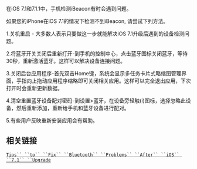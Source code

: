 <languages/>

在iOS 7.1和7.1.1中，手机检测iBeacon有时会遇到问题。

如果您的iPhone在iOS 7.1的情况下检测不到iBeacon, 请尝试下列方法。

1.关机重启 - 大多数人表示只要做这一步就能解决iOS
7.1升级后遇到的设备检测问题。

2.将蓝牙开关关闭后重新打开-到手机的控制中心，点击蓝牙图标关闭蓝牙，等待30秒，重新激活蓝牙。这样可以解决设备连接问题。

3.关闭后台应用程序-首先双击Home键，系统会显示多任务卡片式略缩图管理界面，手指向上拖动应用程序缩略即可关闭相关应用。这样可以完全退出应用，下次打开时会重新更新数据。

4.清空重置蓝牙设备配对密码-到设置\>蓝牙，在设备旁轻触(i)图标，选择忽略此设备，然后重新添加，重新给手机和蓝牙设备进行配对。

5.有些用户反映重新安装应用会有帮助。

## 相关链接

[`Tips`` ``to`` ``Fix`` ``Bluetooth`` ``Problems`` ``After`` ``iOS``
``7.1``
``Upgrade`](http://www.smartbotics.com/#!4-Tips-to-Fix-Bluetooth-Problems-After-iOS-71-Upgrade/c118r/031A86F6-C8E8-4768-B4FD-E6F83D9E4317%7C4)